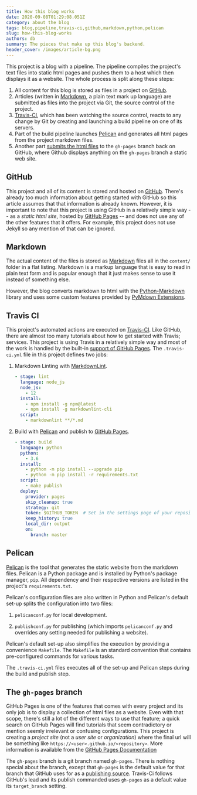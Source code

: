 ```yaml
---
title: How this blog works
date: 2020-09-08T01:29:08.051Z
category: about the blog
tags: blog,pipeline,travis-ci,github,markdown,python,pelican
slug: how-this-blog-works
authors: db
summary: The pieces that make up this blog's backend.
header_cover: /images/article-bg.png
---
```


This project is a blog with a pipeline.  The pipeline compiles the project's text files into static html pages and pushes them to a host which then displays it as a website.  The whole process is split along these steps:

1. All content for this blog is stored as files in a project on [GitHub].
2. Articles (written in [Markdown], a plain text mark up language) are submitted as files into the project via Git, the source control of the project.
3. [Travis-CI], which has been watching the source control, reacts to any change by Git by creating and launching a build pipeline on one of its servers.
4. Part of the build pipeline launches [Pelican] and generates all html pages from the project markdown files.
5. Another part [submits the html files] to the `gh-pages` branch back on GitHub, where Github displays anything on the `gh-pages` branch a static web site.

## GitHub

This project and all of its content is stored and hosted on [GitHub].  There's already too much information about getting started with GitHub so this article assumes that that information is already known.  However, it is important to note that this project is using GitHub in a relatively simple way -- as a *static html site*, hosted by [GitHub Pages] -- and does not use any of the other features that it offers.  For example, this project does not use Jekyll so any mention of that can be ignored.

## Markdown

The actual content of the files is stored as [Markdown] files all in the `content/` folder in a flat listing.  Markdown is a markup language that is easy to read in plain text form and is popular enough that it just makes sense to use it instead of something else.

However, the blog converts markdown to html with the [Python-Markdown] library and uses some custom features provided by [PyMdown Extensions].

## Travis CI

This project's automated actions are executed on [Travis-CI].  Like GitHub, there are almost too many tutorials about how to get started with Travis; services.  This project is using Travis in a relatively simple way and most of the work is handled by the built-in [support of GitHub Pages].  The `.travis-ci.yml` file in this project defines two jobs:

1. Markdown Linting with [MarkdownLint].

    ```yaml
    - stage: lint
      language: node_js
      node_js:
        - 12
      install:
        - npm install -g npm@latest
        - npm install -g markdownlint-cli
      script:
        - markdownlint **/*.md
    ```

2. Build with [Pelican] and publish to [GitHub Pages].

    ```yaml
    - stage: build
      language: python
      python:
        - 3.6
      install:
        - python -m pip install --upgrade pip
        - python -m pip install -r requirements.txt
      script:
        - make publish
      deploy:
        provider: pages
        skip_cleanup: true
        strategy: git
        token: $GITHUB_TOKEN  # Set in the settings page of your repository, as a secure variable
        keep_history: true
        local_dir: output
        on:
          branch: master
    ```

## Pelican

[Pelican] is the tool that generates the static website from the markdown files.  Pelican is a Python package and is installed by Python's package manager, `pip`.  All dependency and their respective versions are listed in the project's `requirements.txt`.

Pelican's configuration files are also written in Python and Pelican's default set-up splits the configuration into two files:

1. `pelicanconf.py` for local development.

2. `publishconf.py` for publishing (which imports `pelicanconf.py` and overrides any setting needed for publishing a website).

Pelican's default set-up also simplifies the execution by providing a convenience `Makefile`.  The `Makefile` is an standard convention that contains pre-configured commands for various tasks.

The `.travis-ci.yml` files executes all of the set-up and Pelican steps during the build and publish step.

## The `gh-pages` branch

GitHub Pages is one of the features that comes with every project and its only job is to display a collection of html files as a website.  Even with that scope, there's still a lot of the different ways to use that feature; a quick search on GitHub Pages will find tutorials that seem contradictory or mention seemly irrelevant or confusing configurations.  This project is creating a *project site* (not a *user site* or *organization*) where the final url will be something like  `https://<user>.github.io/<repository>`.  More information is available from the [GitHub Pages Documentation]

The `gh-pages` branch is a git branch named `gh-pages`.  There is nothing special about the branch, except that `gh-pages` is the default value for that branch that GitHub uses for as a [publishing source].  Travis-Ci follows GitHub's lead and its publish commanded uses `gh-pages` as a default value its `target_branch` setting.

[github]: https://github.com
[travis-ci]: https://travis-ci.com
[pelican]: http://docs.getpelican.com
[submits the html files]: https://docs.travis-ci.com/user/deployment/pages/
[pelican-themes]: https://docs.getpelican.com/en/stable/pelican-themes.html
[Pelican Themes GitHub Project]: https://github.com/getpelican/pelican-themes
[plumage]: https://pypi.org/project/plumage/
[github pages]: https://docs.github.com/en/pages/getting-started-with-github-pages/creating-a-github-pages-site
[markdown]: https://daringfireball.net/projects/markdown/
[support of GitHub Pages]: https://docs.travis-ci.com/user/deployment/pages/
[markdownlint]: https://github.com/DavidAnson/markdownlint
[github pages documentation]: https://docs.github.com/en/pages/getting-started-with-github-pages/about-github-pages#types-of-github-pages-sites
[publishing source]: https://docs.github.com/en/pages/getting-started-with-github-pages/about-github-pages#publishing-sources-for-github-pages-sites
[Python-Markdown]: https://python-markdown.github.io/extensions/fenced_code_blocks/
[PyMdown Extensions]: https://facelessuser.github.io/pymdown-extensions/
